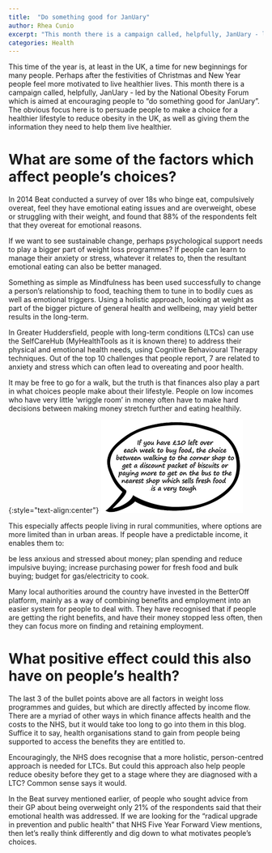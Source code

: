 ```yaml
---
title:  "Do something good for JanUary"
author: Rhea Cunio
excerpt: "This month there is a campaign called, helpfully, JanUary - led by the National Obesity Forum which is aimed at encouraging people to “do something good for JanUary”"
categories: Health
---
```

This time of the year is, at least in the UK, a time for new beginnings for many people.  Perhaps after the festivities of Christmas and New Year people feel more motivated to live healthier lives.  This month there is a campaign called, helpfully, JanUary - led by the National Obesity Forum which is aimed at encouraging people to “do something good for JanUary”.  The obvious focus here is to persuade people to make a choice for a healthier lifestyle to reduce obesity in the UK, as well as giving them the information they need to help them live healthier.
 
# What are some of the factors which affect people’s choices?
 
In  2014 Beat conducted a survey of over 18s who binge eat, compulsively overeat, feel they have emotional eating issues and are overweight, obese or struggling with their weight, and found that 88% of the respondents felt that they overeat for emotional reasons.   
 
If we want to see sustainable change, perhaps psychological support needs to play a bigger part of weight loss programmes?  If people can learn to manage their anxiety or stress, whatever it relates to, then the resultant emotional eating can also be better managed.  
 
Something as simple as Mindfulness has been used successfully to change a person’s relationship to food, teaching them to tune in to bodily cues as well as emotional triggers.  Using a holistic approach, looking at weight as part of the bigger picture of general health and wellbeing, may yield better results in the long-term.  
 
In Greater Huddersfield, people with long-term conditions (LTCs) can use the SelfCareHub (MyHealthTools as it is known there) to address their physical and emotional health needs, using Cognitive Behavioural Therapy techniques.  Out of the top 10 challenges that people report, 7 are related to anxiety and stress which can often lead to overeating and poor health.
 
It may be free to go for a walk, but the truth is that finances also play a part in what choices people make about their lifestyle.  People on low incomes who have very little ‘wriggle room’ in money often have to make hard decisions between making money stretch further and eating healthily.

{:style="text-align:center"}
![speech bubble](/assets/images/2016-01-14-do-something-good-for-january/speech.png)
 
This especially affects people living in rural communities, where options are more limited than in urban areas.  If people have a predictable income, it enables them to:
 
be less anxious and stressed about money;
plan spending and reduce impulsive buying;
increase purchasing power for fresh food and bulk buying;
budget for gas/electricity to cook.
 
Many local authorities around the country have invested in the BetterOff platform, mainly as a way of combining benefits and employment into an easier system for people to deal with.  They have recognised that if people are getting the right benefits, and have their money stopped less often, then they can focus more on finding and retaining employment.  
 
# What positive effect could this also have on people’s health?  

The last 3 of the bullet points above are all factors in weight loss programmes and guides, but which are directly affected by income flow.  There are a myriad of other ways in which finance affects health and the costs to the NHS, but it would take too long to go into them in this blog.  Suffice it to say, health organisations stand to gain from people being supported to access the benefits they are entitled to.
 
Encouragingly, the NHS does recognise that a more holistic, person-centred approach is needed for LTCs.  But could this approach also help people reduce obesity before they get to a stage where they are diagnosed with a LTC?  Common sense says it would.  

In the Beat survey mentioned earlier, of people who sought advice from their GP about being overweight only 21% of the respondents said that their emotional health was addressed.  If we are looking for the “radical upgrade in prevention and public health” that NHS Five Year Forward View mentions, then let’s really think differently and dig down to what motivates people’s choices.